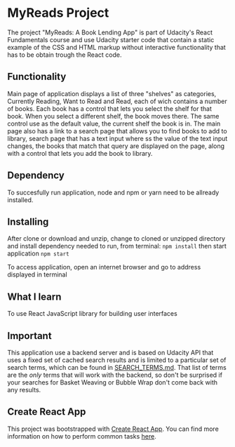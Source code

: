 # MyReads Project

The project "MyReads: A Book Lending App" is part of Udacity's React Fundamentals course and use Udacity starter code that contain a static example of the CSS and HTML markup without interactive functionality that has to be obtain trough the React code.

## Functionality

Main page of application displays a list of three "shelves" as categories, Currently Reading, Want to Read and Read, each of wich contains a number of books.
Each book has a control that lets you select the shelf for that book. When you select a different shelf, the book moves there. The same control use as the default value, the current shelf the book is in.
The main page also has a link to a search page that allows you to find books to add to library, search page that has a text input where ss the value of the text input changes, the books that match that query are displayed on the page, along with a control that lets you add the book to library.

## Dependency

To succesfully run application, node and npm or yarn need to be allready installed.

## Installing

After clone or download and unzip, change to cloned or unzipped directory and install dependency needed to run, from terminal:
`npm install`
then start application
`npm start`

To access application, open an internet browser and go to address displayed in terminal

## What I learn

To use React JavaScript library for building user interfaces

## Important

This application use a backend server and is based on Udacity API that uses a fixed set of cached search results and is limited to a particular set of search terms, which can be found in [SEARCH_TERMS.md](SEARCH_TERMS.md). That list of terms are the _only_ terms that will work with the backend, so don't be surprised if your searches for Basket Weaving or Bubble Wrap don't come back with any results.

## Create React App

This project was bootstrapped with [Create React App](https://github.com/facebookincubator/create-react-app). You can find more information on how to perform common tasks [here](https://github.com/facebookincubator/create-react-app/blob/master/packages/react-scripts/template/README.md).